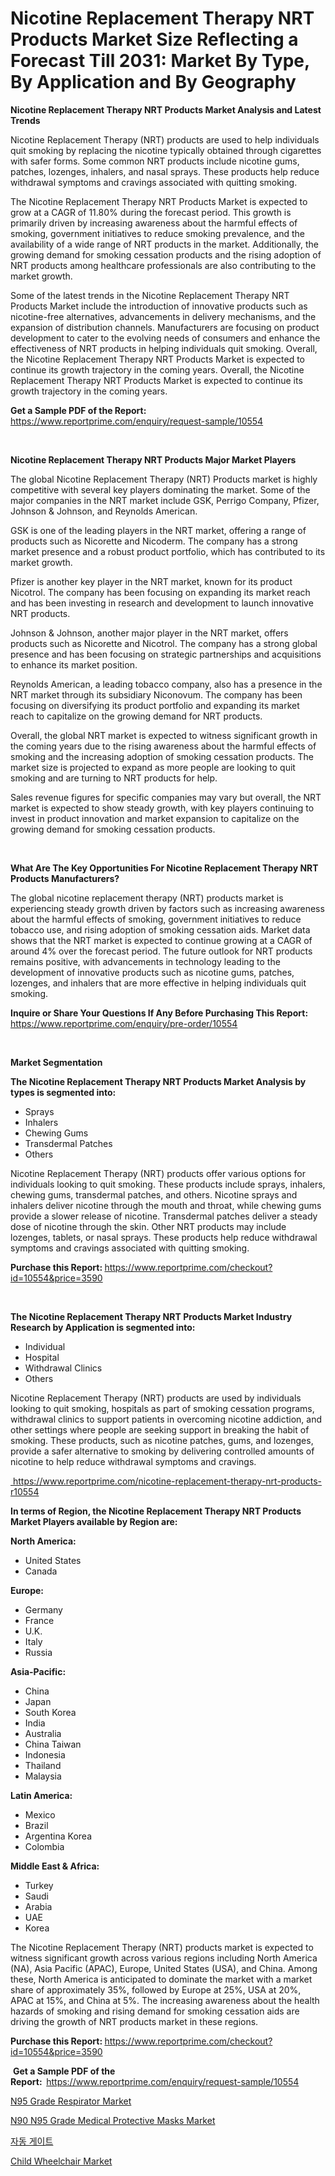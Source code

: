 <p><h1>Nicotine Replacement Therapy NRT Products Market Size Reflecting a Forecast Till 2031: Market By Type, By Application and By Geography</h1></p><p><strong>Nicotine Replacement Therapy NRT Products Market Analysis and Latest Trends</strong></p>
<p><p>Nicotine Replacement Therapy (NRT) products are used to help individuals quit smoking by replacing the nicotine typically obtained through cigarettes with safer forms. Some common NRT products include nicotine gums, patches, lozenges, inhalers, and nasal sprays. These products help reduce withdrawal symptoms and cravings associated with quitting smoking.</p><p>The Nicotine Replacement Therapy NRT Products Market is expected to grow at a CAGR of 11.80% during the forecast period. This growth is primarily driven by increasing awareness about the harmful effects of smoking, government initiatives to reduce smoking prevalence, and the availability of a wide range of NRT products in the market. Additionally, the growing demand for smoking cessation products and the rising adoption of NRT products among healthcare professionals are also contributing to the market growth.</p><p>Some of the latest trends in the Nicotine Replacement Therapy NRT Products Market include the introduction of innovative products such as nicotine-free alternatives, advancements in delivery mechanisms, and the expansion of distribution channels. Manufacturers are focusing on product development to cater to the evolving needs of consumers and enhance the effectiveness of NRT products in helping individuals quit smoking. Overall, the Nicotine Replacement Therapy NRT Products Market is expected to continue its growth trajectory in the coming years.  Overall, the Nicotine Replacement Therapy NRT Products Market is expected to continue its growth trajectory in the coming years.</p></p>
<p><strong>Get a Sample PDF of the Report:&nbsp;</strong> <a href="https://www.reportprime.com/enquiry/request-sample/10554">https://www.reportprime.com/enquiry/request-sample/10554</a></p>
<p>&nbsp;</p>
<p><strong>Nicotine Replacement Therapy NRT Products Major Market Players</strong></p>
<p><p>The global Nicotine Replacement Therapy (NRT) Products market is highly competitive with several key players dominating the market. Some of the major companies in the NRT market include GSK, Perrigo Company, Pfizer, Johnson & Johnson, and Reynolds American.</p><p>GSK is one of the leading players in the NRT market, offering a range of products such as Nicorette and Nicoderm. The company has a strong market presence and a robust product portfolio, which has contributed to its market growth.</p><p>Pfizer is another key player in the NRT market, known for its product Nicotrol. The company has been focusing on expanding its market reach and has been investing in research and development to launch innovative NRT products.</p><p>Johnson & Johnson, another major player in the NRT market, offers products such as Nicorette and Nicotrol. The company has a strong global presence and has been focusing on strategic partnerships and acquisitions to enhance its market position.</p><p>Reynolds American, a leading tobacco company, also has a presence in the NRT market through its subsidiary Niconovum. The company has been focusing on diversifying its product portfolio and expanding its market reach to capitalize on the growing demand for NRT products.</p><p>Overall, the global NRT market is expected to witness significant growth in the coming years due to the rising awareness about the harmful effects of smoking and the increasing adoption of smoking cessation products. The market size is projected to expand as more people are looking to quit smoking and are turning to NRT products for help.</p><p>Sales revenue figures for specific companies may vary but overall, the NRT market is expected to show steady growth, with key players continuing to invest in product innovation and market expansion to capitalize on the growing demand for smoking cessation products.</p></p>
<p>&nbsp;</p>
<p><strong>What Are The Key Opportunities For Nicotine Replacement Therapy NRT Products Manufacturers?</strong></p>
<p><p>The global nicotine replacement therapy (NRT) products market is experiencing steady growth driven by factors such as increasing awareness about the harmful effects of smoking, government initiatives to reduce tobacco use, and rising adoption of smoking cessation aids. Market data shows that the NRT market is expected to continue growing at a CAGR of around 4% over the forecast period. The future outlook for NRT products remains positive, with advancements in technology leading to the development of innovative products such as nicotine gums, patches, lozenges, and inhalers that are more effective in helping individuals quit smoking.</p></p>
<p><strong>Inquire or Share Your Questions If Any Before Purchasing This Report:</strong> <a href="https://www.reportprime.com/enquiry/pre-order/10554">https://www.reportprime.com/enquiry/pre-order/10554</a></p>
<p>&nbsp;</p>
<p><strong>Market Segmentation</strong></p>
<p><strong>The Nicotine Replacement Therapy NRT Products Market Analysis by types is segmented into:</strong></p>
<p><ul><li>Sprays</li><li>Inhalers</li><li>Chewing Gums</li><li>Transdermal Patches</li><li>Others</li></ul></p>
<p><p>Nicotine Replacement Therapy (NRT) products offer various options for individuals looking to quit smoking. These products include sprays, inhalers, chewing gums, transdermal patches, and others. Nicotine sprays and inhalers deliver nicotine through the mouth and throat, while chewing gums provide a slower release of nicotine. Transdermal patches deliver a steady dose of nicotine through the skin. Other NRT products may include lozenges, tablets, or nasal sprays. These products help reduce withdrawal symptoms and cravings associated with quitting smoking.</p></p>
<p><strong>Purchase this Report:&nbsp;</strong><a href="https://www.reportprime.com/checkout?id=10554&price=3590">https://www.reportprime.com/checkout?id=10554&price=3590</a></p>
<p>&nbsp;</p>
<p><strong>The Nicotine Replacement Therapy NRT Products Market Industry Research by Application is segmented into:</strong></p>
<p><ul><li>Individual</li><li>Hospital</li><li>Withdrawal Clinics</li><li>Others</li></ul></p>
<p><p>Nicotine Replacement Therapy (NRT) products are used by individuals looking to quit smoking, hospitals as part of smoking cessation programs, withdrawal clinics to support patients in overcoming nicotine addiction, and other settings where people are seeking support in breaking the habit of smoking. These products, such as nicotine patches, gums, and lozenges, provide a safer alternative to smoking by delivering controlled amounts of nicotine to help reduce withdrawal symptoms and cravings.</p></p>
<p><a href="https://www.reportprime.com/nicotine-replacement-therapy-nrt-products-r10554">&nbsp;https://www.reportprime.com/nicotine-replacement-therapy-nrt-products-r10554</a></p>
<p><strong>In terms of Region, the Nicotine Replacement Therapy NRT Products Market Players available by Region are:</strong></p>
<p>
    <p> <strong> North America: </strong>
        <ul>
            <li>United States</li>
            <li>Canada</li>
        </ul>
        </p> 
    <p> <strong> Europe: </strong>
        <ul>
            <li>Germany</li>
            <li>France</li>
            <li>U.K.</li>
            <li>Italy</li>
            <li>Russia</li>
        </ul>
        </p> 
    <p> <strong> Asia-Pacific: </strong>
        <ul>
            <li>China</li>
            <li>Japan</li>
            <li>South Korea</li>
            <li>India</li>
            <li>Australia</li>
            <li>China Taiwan</li>
            <li>Indonesia</li>
            <li>Thailand</li>
            <li>Malaysia</li>
        </ul>
        </p> 
    <p> <strong> Latin America: </strong>
        <ul>
            <li>Mexico</li>
            <li>Brazil</li>
            <li>Argentina Korea</li>
            <li>Colombia</li>
        </ul>
        </p> 
    <p> <strong> Middle East & Africa: </strong>
        <ul>
            <li>Turkey</li>
            <li>Saudi</li>
            <li>Arabia</li>
            <li>UAE</li>
            <li>Korea</li>
        </ul>
    </p>
    </p>
<p><p>The Nicotine Replacement Therapy (NRT) products market is expected to witness significant growth across various regions including North America (NA), Asia Pacific (APAC), Europe, United States (USA), and China. Among these, North America is anticipated to dominate the market with a market share of approximately 35%, followed by Europe at 25%, USA at 20%, APAC at 15%, and China at 5%. The increasing awareness about the health hazards of smoking and rising demand for smoking cessation aids are driving the growth of NRT products market in these regions.</p></p>
<p><strong>Purchase this Report: </strong><a href="https://www.reportprime.com/checkout?id=10554&price=3590">https://www.reportprime.com/checkout?id=10554&price=3590</a></p>
<p>&nbsp;<strong>Get a Sample PDF of the Report:&nbsp;&nbsp;</strong><a href="https://www.reportprime.com/enquiry/request-sample/10554">https://www.reportprime.com/enquiry/request-sample/10554</a></p>
<p><strong></strong></p>
<p><p><a href="https://github.com/pjcfca/Market-Research-Report-List-2/blob/main/n95-grade-respirator-market.md">N95 Grade Respirator Market</a></p><p><a href="https://github.com/kathiaseamanalvaradovlprc2h/Market-Research-Report-List-2/blob/main/n90-n95-grade-medical-protective-masks-market.md">N90 N95 Grade Medical Protective Masks Market</a></p><p><a href="https://github.com/royErdmtyan906778/Market-Research-Report-List-1/blob/main/829669821955.md">자동 게이트</a></p><p><a href="https://github.com/wusalecollins540tpqoz/Market-Research-Report-List-2/blob/main/child-wheelchair-market.md">Child Wheelchair Market</a></p></p>